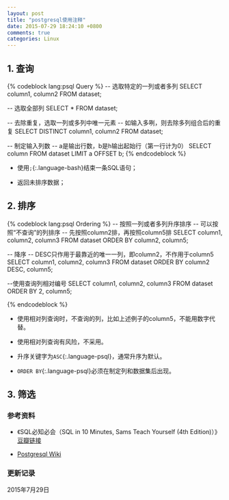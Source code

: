 ```yaml
---
layout: post
title: "postgresql使用注释"
date: 2015-07-29 18:24:10 +0800
comments: true
categories: Linux
---
```


## 1. 查询 ##

{% codeblock lang:psql Query %}
-- 选取特定的一列或者多列
SELECT column1, column2
FROM dataset;

-- 选取全部列
SELECT *
FROM dataset;

-- 去除重复，选取一列或多列中唯一元素
-- 如输入多咧，则去除多列组合后的重复
SELECT DISTINCT column1, column2
FROM dataset;

-- 制定输入列数
-- a是输出行数，b是h输出起始行（第一行计为0）
SELECT column
FROM dataset
LIMIT a OFFSET b;
{% endcodeblock %}

<!--more-->

* 使用`;`{:.language-bash}结束一条SQL语句；

* 返回未排序数据；

## 2. 排序 ##

{% codeblock lang:psql Ordering %}
-- 按照一列或者多列升序排序
-- 可以按照“不查询”的列排序
-- 先按照column2排，再按照column5排
SELECT column1, column2, column3
FROM dataset
ORDER BY column2, column5;

-- 降序
-- DESC只作用于最靠近的唯一一列，即column2，不作用于column5
SELECT column1, column2, column3
FROM dataset
ORDER BY column2 DESC, column5;

--使用查询列相对编号
SELECT column1, column2, column3
FROM dataset
ORDER BY 2, column5;

{% endcodeblock %}

* 使用相对列查询时，不查询的列，比如上述例子的column5，不能用数字代替。

* 使用相对列查询有风险，不采用。

* 升序关键字为`ASC`{:.language-psql}，通常升序为默认。

* `ORDER BY`{:.language-psql}必须在制定列和数据集后出现。


## 3. 筛选 ##








### 参考资料 ###

* 《SQL必知必会（SQL in 10 Minutes, Sams Teach Yourself (4th Edition)）》[豆瓣链接](https://book.douban.com/subject/24250054/)

* [Postgresql Wiki](https://wiki.postgresql.org/wiki/9.1%E7%AC%AC%E5%9B%9B%E7%AB%A0) 



### 更新记录 ###

2015年7月29日
